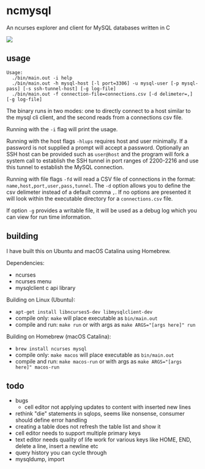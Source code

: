 # ncmysql

An ncurses explorer and client for MySQL databases written in C

<img src="https://raw.githubusercontent.com/jordansavant/ncmysql/master/tui.png" />

## usage

```
Usage:
  ./bin/main.out -i help
  ./bin/main.out -h mysql-host [-l port=3306] -u mysql-user [-p mysql-pass] [-s ssh-tunnel-host] [-g log-file]
  ./bin/main.out -f connection-file=connections.csv [-d delimeter=,] [-g log-file]
```

The binary runs in two modes: one to directly connect to a host similar to the mysql cli client, and the second reads from a connections csv file.

Running with the `-i` flag will print the usage.

Running with the host flags `-hlups` requires host and user minimally. If a password is not supplied a prompt will accept a password.
Optionally an SSH host can be provided such as `user@host` and the program will fork a system call to establish the SSH tunnel in port ranges of 2200-2216 and use this tunnel to establish the MySQL connection.

Running with file flags `-fd` will read a CSV file of connections in the format: `name,host,port,user,pass,tunnel`. The `-d` option allows you to define the csv delimeter instead of a default comma `,`.
If no options are presented it will look within the executable directory for a `connections.csv` file.

If option `-g` provides a writable file, it will be used as a debug log which you can view for run time information.

## building

I have built this on Ubuntu and macOS Catalina using Homebrew.

Dependencies:

- ncurses
- ncurses menu
- mysqlclient c api library [](https://dev.mysql.com/doc/c-api/8.0/en/c-api-introduction.html)

Building on Linux (Ubuntu):

- `apt-get install libncurses5-dev libmysqlclient-dev`
- compile only: `make` will place executable as `bin/main.out`
- compile and run: `make run` or with args as `make ARGS="[args here]" run`

Building on Homebrew (macOS Catalina):

- `brew install ncurses mysql`
- compile only: `make macos` will place executable as `bin/main.out`
- compile and run: `make macos-run` or with args as `make ARGS="[args here]" macos-run`

## todo

- bugs
  - cell editor not applying updates to content with inserted new lines
- rethink "die" statements in sqlops, seems like nonsense, consumer should define error handling
- creating a table does not refresh the table list and show it
- cell editor needs to support multiple primary keys
- text editor needs quality of life work for various keys like HOME, END, delete a line, insert a newline etc
- query history you can cycle through
- mysqldump, import



